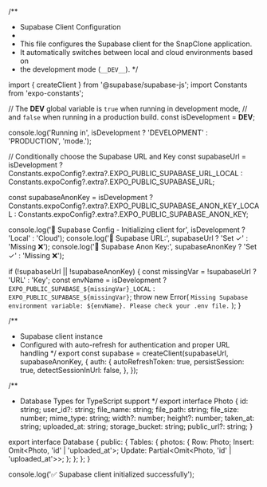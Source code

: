 /**
 * Supabase Client Configuration
 * 
 * This file configures the Supabase client for the SnapClone application.
 * It automatically switches between local and cloud environments based on
 * the development mode (`__DEV__`).
 */

import { createClient } from '@supabase/supabase-js';
import Constants from 'expo-constants';

// The __DEV__ global variable is `true` when running in development mode,
// and `false` when running in a production build.
const isDevelopment = __DEV__;

console.log('Running in', isDevelopment ? 'DEVELOPMENT' : 'PRODUCTION', 'mode.');

// Conditionally choose the Supabase URL and Key
const supabaseUrl = isDevelopment
  ? Constants.expoConfig?.extra?.EXPO_PUBLIC_SUPABASE_URL_LOCAL
  : Constants.expoConfig?.extra?.EXPO_PUBLIC_SUPABASE_URL;

const supabaseAnonKey = isDevelopment
  ? Constants.expoConfig?.extra?.EXPO_PUBLIC_SUPABASE_ANON_KEY_LOCAL
  : Constants.expoConfig?.extra?.EXPO_PUBLIC_SUPABASE_ANON_KEY;

console.log('🔧 Supabase Config - Initializing client for', isDevelopment ? 'Local' : 'Cloud');
console.log('📍 Supabase URL:', supabaseUrl ? 'Set ✓' : 'Missing ❌');
console.log('🔑 Supabase Anon Key:', supabaseAnonKey ? 'Set ✓' : 'Missing ❌');

if (!supabaseUrl || !supabaseAnonKey) {
  const missingVar = !supabaseUrl ? 'URL' : 'Key';
  const envName = isDevelopment ? `EXPO_PUBLIC_SUPABASE_${missingVar}_LOCAL` : `EXPO_PUBLIC_SUPABASE_${missingVar}`;
  throw new Error(
    `Missing Supabase environment variable: ${envName}. Please check your .env file.`
  );
}

/**
 * Supabase client instance
 * Configured with auto-refresh for authentication and proper URL handling
 */
export const supabase = createClient(supabaseUrl, supabaseAnonKey, {
  auth: {
    autoRefreshToken: true,
    persistSession: true,
    detectSessionInUrl: false,
  },
});

/**
 * Database Types for TypeScript support
 */
export interface Photo {
  id: string;
  user_id?: string;
  file_name: string;
  file_path: string;
  file_size: number;
  mime_type: string;
  width?: number;
  height?: number;
  taken_at: string;
  uploaded_at: string;
  storage_bucket: string;
  public_url?: string;
}

export interface Database {
  public: {
    Tables: {
      photos: {
        Row: Photo;
        Insert: Omit<Photo, 'id' | 'uploaded_at'>;
        Update: Partial<Omit<Photo, 'id' | 'uploaded_at'>>;
      };
    };
  };
}

console.log('✅ Supabase client initialized successfully');
